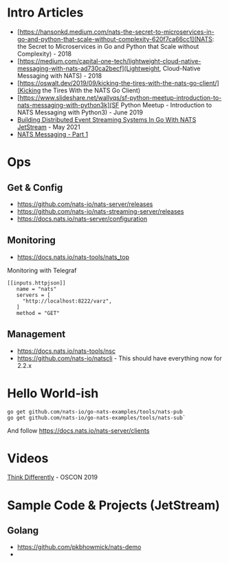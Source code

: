 # Intro Articles
- [https://hansonkd.medium.com/nats-the-secret-to-microservices-in-go-and-python-that-scale-without-complexity-620f7ca66cc1](NATS: the Secret to Microservices in Go and Python that Scale without Complexity) - 2018
- [https://medium.com/capital-one-tech/lightweight-cloud-native-messaging-with-nats-ad730ca2becf](Lightweight, Cloud-Native Messaging with NATS) - 2018
- [https://oswalt.dev/2019/09/kicking-the-tires-with-the-nats-go-client/](Kicking the Tires With the NATS Go Client)
- [https://www.slideshare.net/wallyqs/sf-python-meetup-introduction-to-nats-messaging-with-python3k](SF Python Meetup - Introduction to NATS Messaging with Python3) - June 2019
- [Building Distributed Event Streaming Systems In Go With NATS JetStream](https://shijuvar.medium.com/building-distributed-event-streaming-systems-in-go-with-nats-jetstream-3938e6dc7a13) - May 2021
- [NATS Messaging - Part 1](https://choria.io/blog/post/2020/03/23/nats_patterns_1/)

# Ops
## Get & Config
- https://github.com/nats-io/nats-server/releases
- https://github.com/nats-io/nats-streaming-server/releases
- https://docs.nats.io/nats-server/configuration

## Monitoring
- https://docs.nats.io/nats-tools/nats_top

Monitoring with Telegraf

```
[[inputs.httpjson]]
   name = "nats"
   servers = [
     "http://localhost:8222/varz",
   ]
   method = "GET"
```

## Management
- https://docs.nats.io/nats-tools/nsc
- https://github.com/nats-io/natscli - This should have everything now for 2.2.x

# Hello World-ish

```
go get github.com/nats-io/go-nats-examples/tools/nats-pub
go get github.com/nats-io/go-nats-examples/tools/nats-sub`
```

And follow https://docs.nats.io/nats-server/clients

# Videos
[Think Differently](https://www.youtube.com/watch?v=ud-cdirF8OA) - OSCON 2019


# Sample Code & Projects (JetStream)
## Golang
- https://github.com/pkbhowmick/nats-demo
- 
